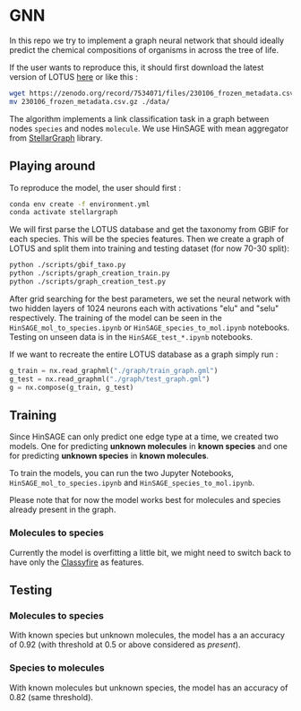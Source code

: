 # GNN
In this repo we try to implement a graph neural network that should ideally predict the chemical compositions of organisms in across the tree of life. 

If the user wants to reproduce this, it should first download the latest version of LOTUS [here](https://zenodo.org/record/7534071) or like this : 

```bash
wget https://zenodo.org/record/7534071/files/230106_frozen_metadata.csv.gz
mv 230106_frozen_metadata.csv.gz ./data/
```

The algorithm implements a link classification task in a graph between nodes `species` and nodes `molecule`. We use HinSAGE with mean aggregator from [StellarGraph](https://stellargraph.readthedocs.io/en/stable/index.html) library.

## Playing around
To reproduce the model, the user should first : 

```bash
conda env create -f environment.yml
conda activate stellargraph
```
We will first parse the LOTUS database and get the taxonomy from GBIF for each species. This will be the species features.
Then we create a graph of LOTUS and split them into training and testing dataset (for now 70-30 split):
```bash
python ./scripts/gbif_taxo.py
python ./scripts/graph_creation_train.py
python ./scripts/graph_creation_test.py
```

After grid searching for the best parameters, we set the neural network with two hidden layers of 1024 neurons each with activations "elu" and "selu" respectively. The training of the model can be seen in the `HinSAGE_mol_to_species.ipynb` or `HinSAGE_species_to_mol.ipynb` notebooks. Testing on unseen data is in the `HinSAGE_test_*.ipynb` notebooks.

If we want to recreate the entire LOTUS database as a graph simply run : 
```python
g_train = nx.read_graphml("./graph/train_graph.gml")
g_test = nx.read_graphml("./graph/test_graph.gml")
g = nx.compose(g_train, g_test)
```

## Training
Since HinSAGE can only predict one edge type at a time, we created two models. One for predicting **unknown molecules** in **known species** and one for predicting **unknown species** in **known molecules**. 

To train the models, you can run the two Jupyter Notebooks, `HinSAGE_mol_to_species.ipynb` and `HinSAGE_species_to_mol.ipynb`. 

Please note that for now the model works best for molecules and species already present in the graph.
### Molecules to species
Currently the model is overfitting a little bit, we might need to switch back to have only the [Classyfire](http://classyfire.wishartlab.com/) as features. 
## Testing
### Molecules to species
With known species but unknown molecules, the model has a an accuracy of 0.92 (with threshold at 0.5 or above considered as *present*). 
### Species to molecules
With known molecules but unknown species, the model has an accuracy of 0.82 (same threshold). 

 